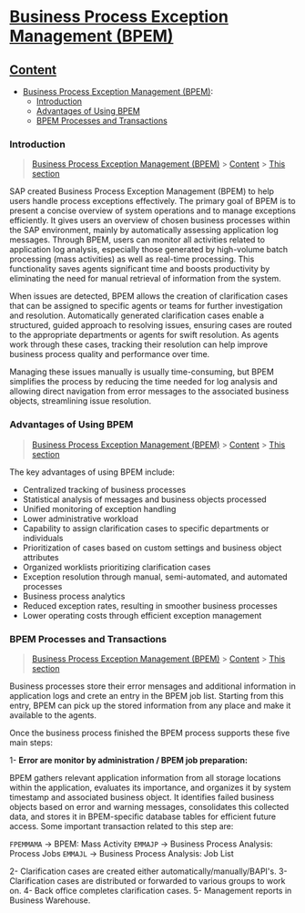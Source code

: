 # [Business Process Exception Management (BPEM)](#BPEM)


## [Content](#content)

- [Business Process Exception Management (BPEM)](BPEM.md):
    - [Introduction](#introduction)
    - [Advantages of Using BPEM](#advantages)
    - [BPEM Processes and Transactions](#process)

 

### Introduction

> [Business Process Exception Management (BPEM)](#BPEM) > [Content](#content) > [This section](#Introduction)

SAP created Business Process Exception Management (BPEM) to help users handle process exceptions effectively. The primary goal of BPEM is to present a concise overview of system operations and to manage exceptions efficiently. It gives users an overview of chosen business processes within the SAP environment, mainly by automatically assessing application log messages. Through BPEM, users can monitor all activities related to application log analysis, especially those generated by high-volume batch processing (mass activities) as well as real-time processing. This functionality saves agents significant time and boosts productivity by eliminating the need for manual retrieval of information from the system.

When issues are detected, BPEM allows the creation of clarification cases that can be assigned to specific agents or teams for further investigation and resolution. Automatically generated clarification cases enable a structured, guided approach to resolving issues, ensuring cases are routed to the appropriate departments or agents for swift resolution. As agents work through these cases, tracking their resolution can help improve business process quality and performance over time.

Managing these issues manually is usually time-consuming, but BPEM simplifies the process by reducing the time needed for log analysis and allowing direct navigation from error messages to the associated business objects, streamlining issue resolution. 


### Advantages of Using BPEM

> [Business Process Exception Management (BPEM)](#BPEM) > [Content](#content) > [This section](#advantages)

The key advantages of using BPEM include:

- Centralized tracking of business processes
- Statistical analysis of messages and business objects processed
- Unified monitoring of exception handling
- Lower administrative workload
- Capability to assign clarification cases to specific departments or individuals
- Prioritization of cases based on custom settings and business object attributes
- Organized worklists prioritizing clarification cases
- Exception resolution through manual, semi-automated, and automated processes
- Business process analytics
- Reduced exception rates, resulting in smoother business processes
- Lower operating costs through efficient exception management

### BPEM Processes and Transactions

> [Business Process Exception Management (BPEM)](#BPEM) > [Content](#content) > [This section](#process)

Business processes store their error mensages and additional information in application logs and crete an entry in the BPEM job list.  Starting from this entry, BPEM can pick up the stored information from any place and make it available to the agents.

Once the business process finished the BPEM process supports these five main steps: 

1- **Error are monitor by administration / BPEM job preparation:**

BPEM gathers relevant application information from all storage locations within the application, evaluates its importance, and organizes it by system timestamp and associated business object. It identifies failed business objects based on error and warning messages, consolidates this collected data, and stores it in BPEM-specific database tables for efficient future access. Some important transaction related to this step are: 

`FPEMMAMA` -> BPEM: Mass Activity
`EMMAJP`   -> Business Process Analysis: Process Jobs
`EMMAJL`   -> Business Process Analysis: Job List



2- Clarification cases are created either automatically/manually/BAPI's.
3- Clarification cases are distributed or forwarded to various groups to work on.
4- Back office completes clarification cases.
5- Management reports in Business Warehouse.




